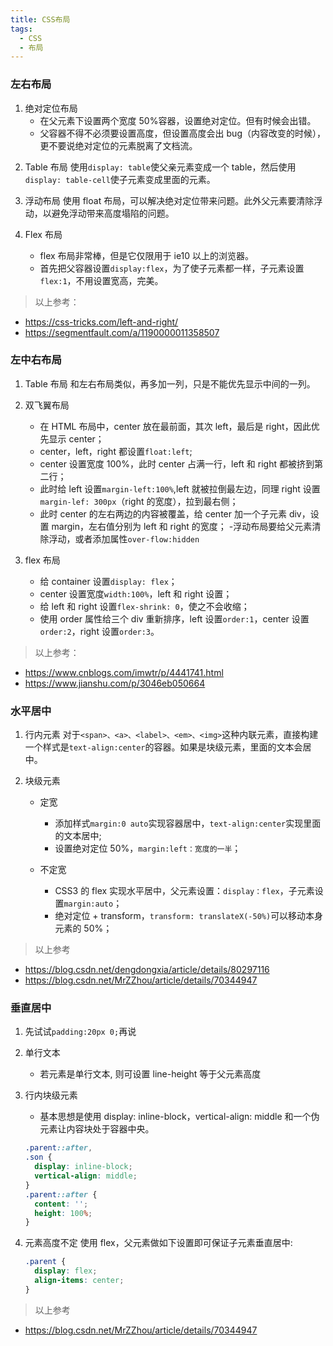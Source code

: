```yaml
---
title: CSS布局
tags:
  - CSS
  - 布局
---
```


### 左右布局

1. 绝对定位布局
   - 在父元素下设置两个宽度 50%容器，设置绝对定位。但有时候会出错。
   - 父容器不得不必须要设置高度，但设置高度会出 bug（内容改变的时候），更不要说绝对定位的元素脱离了文档流。

<!-- more -->

2. Table 布局
   使用`display: table`使父亲元素变成一个 table，然后使用`display: table-cell`使子元素变成里面的元素。

3. 浮动布局
   使用 float 布局，可以解决绝对定位带来问题。此外父元素要清除浮动，以避免浮动带来高度塌陷的问题。

4. Flex 布局
   - flex 布局非常棒，但是它仅限用于 ie10 以上的浏览器。
   - 首先把父容器设置`display:flex`，为了使子元素都一样，子元素设置`flex:1`，不用设置宽高，完美。

> 以上参考：

- https://css-tricks.com/left-and-right/
- https://segmentfault.com/a/1190000011358507

### 左中右布局

1. Table 布局
   和左右布局类似，再多加一列，只是不能优先显示中间的一列。

2. 双飞翼布局

   - 在 HTML 布局中，center 放在最前面，其次 left，最后是 right，因此优先显示 center；
   - center，left，right 都设置`float:left`;
   - center 设置宽度 100%，此时 center 占满一行，left 和 right 都被挤到第二行；
   - 此时给 left 设置`margin-left:100%`,left 就被拉倒最左边，同理 right 设置`margin-lef: 300px`（right 的宽度），拉到最右侧；
   - 此时 center 的左右两边的内容被覆盖，给 center 加一个子元素 div，设置 margin，左右值分别为 left 和 right 的宽度； -浮动布局要给父元素清除浮动，或者添加属性`over-flow:hidden`

3. flex 布局
   - 给 container 设置`display: flex`；
   - center 设置宽度`width:100%`，left 和 right 设置；
   - 给 left 和 right 设置`flex-shrink: 0`，使之不会收缩；
   - 使用 order 属性给三个 div 重新排序，left 设置`order:1`，center 设置`order:2`，right 设置`order:3`。

> 以上参考：

- https://www.cnblogs.com/imwtr/p/4441741.html
- https://www.jianshu.com/p/3046eb050664

### 水平居中

1. 行内元素
   对于`<span>、<a>、<label>、<em>、<img>`这种内联元素，直接构建一个样式是`text-align:center`的容器。如果是块级元素，里面的文本会居中。

2. 块级元素

   - 定宽

     - 添加样式`margin:0 auto`实现容器居中，`text-align:center`实现里面的文本居中;
     - 设置绝对定位 50%，`margin:left：宽度的一半`；

   - 不定宽
     - CSS3 的 flex 实现水平居中，父元素设置：`display：flex`，子元素设置`margin:auto`；
     - 绝对定位 + transform，`transform: translateX(-50%)`可以移动本身元素的 50%；

> 以上参考

- https://blog.csdn.net/dengdongxia/article/details/80297116
- https://blog.csdn.net/MrZZhou/article/details/70344947

### 垂直居中

1. 先试试`padding:20px 0;`再说

2. 单行文本

   - 若元素是单行文本, 则可设置 line-height 等于父元素高度

3. 行内块级元素

   - 基本思想是使用 display: inline-block，vertical-align: middle 和一个伪元素让内容块处于容器中央。

   ```css
   .parent::after,
   .son {
     display: inline-block;
     vertical-align: middle;
   }
   .parent::after {
     content: '';
     height: 100%;
   }
   ```

4. 元素高度不定
   使用 flex，父元素做如下设置即可保证子元素垂直居中:

   ```css
   .parent {
     display: flex;
     align-items: center;
   }
   ```

> 以上参考

- https://blog.csdn.net/MrZZhou/article/details/70344947
